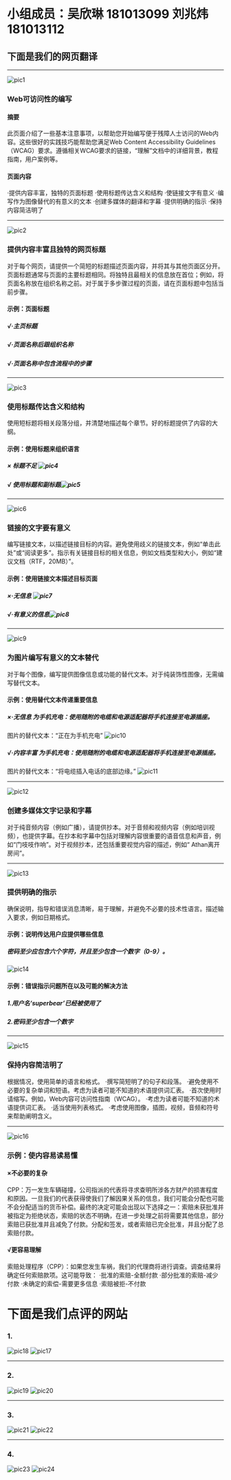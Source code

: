 # 小组成员：吴欣琳 181013099 刘兆炜 181013112
## 下面是我们的网页翻译


***
![pic1](https://images.gitee.com/uploads/images/2020/0320/232949_b4b1f8e2_2229190.png "11.png")
### Web可访问性的编写
#### 摘要
此页面介绍了一些基本注意事项，以帮助您开始编写便于残障人士访问的Web内容。这些很好的实践技巧能帮助您满足Web Content Accessibility Guidelines（WCAG）要求。遵循相关WCAG要求的链接，“理解”文档中的详细背景，教程指南，用户案例等。
#### 页面内容
·提供内容丰富，独特的页面标题
·使用标题传达含义和结构
·使链接文字有意义
·编写作为图像替代的有意义的文本
·创建多媒体的翻译和字幕
·提供明确的指示
·保持内容简洁明了


***
![pic2](https://images.gitee.com/uploads/images/2020/0320/233243_835d72d1_2229190.png "12.png")
### 提供内容丰富且独特的网页标题
对于每个网页，请提供一个简短的标题描述页面内容，并将其与其他页面区分开。页面标题通常与页面的主要标题相同。将独特且最相关的信息放在首位；例如，将页面名称放在组织名称之前。对于属于多步骤过程的页面，请在页面标题中包括当前步骤。
#### 示例：页面标题
##### √·主页标题
##### √·页面名称后跟组织名称
##### √·页面名称中包含流程中的步骤


***
![pic3](https://images.gitee.com/uploads/images/2020/0320/233645_b7fed401_2229190.png "16.png")
### 使用标题传达含义和结构
使用短标题将相关段落分组，并清楚地描述每个章节。好的标题提供了内容的大纲。
#### 示例：使用标题来组织语言
##### × 标题不足 ![pic4](https://images.gitee.com/uploads/images/2020/0320/233836_9f238ea9_2229190.png "17.png")
##### √ 使用标题和副标题![pic5](https://images.gitee.com/uploads/images/2020/0320/233935_aeef790e_2229190.png "18.png")


***
![pic6](https://images.gitee.com/uploads/images/2020/0320/234124_96bfee69_2229190.png "19.png")
### 链接的文字要有意义
编写链接文本，以描述链接目标的内容。避免使用歧义的链接文本，例如“单击此处”或“阅读更多”。指示有关链接目标的相关信息，例如文档类型和大小，例如“建议文档（RTF，20MB）”。
#### 示例：使用链接文本描述目标页面
##### ×·无信息 ![pic7](https://images.gitee.com/uploads/images/2020/0320/234211_62468697_2229190.png "20.png")
##### √·有意义的信息![pic8](https://images.gitee.com/uploads/images/2020/0320/234235_a6490cb5_2229190.png "21.png")


***
![pic9](https://images.gitee.com/uploads/images/2020/0320/234330_a8714e02_2229190.png "22.png")
### 为图片编写有意义的文本替代
对于每个图像，编写提供图像信息或功能的替代文本。对于纯装饰性图像，无需编写替代文本。
#### 示例：使用替代文本传递重要信息
##### ×·无信息 为手机充电：使用随附的电缆和电源适配器将手机连接至电源插座。
图片的替代文本：“正在为手机充电” ![pic10](https://images.gitee.com/uploads/images/2020/0320/234455_8db0dcd1_2229190.png "23.png")
##### √·内容丰富 为手机充电：使用随附的电缆和电源适配器将手机连接至电源插座。
图片的替代文本：“将电缆插入电话的底部边缘。” ![pic11](https://images.gitee.com/uploads/images/2020/0320/234610_a3312e75_2229190.png "24.png")


***
![pic12](https://images.gitee.com/uploads/images/2020/0320/234843_03fdcef4_2229190.png "25.png")
### 创建多媒体文字记录和字幕
对于纯音频内容（例如广播），请提供抄本。对于音频和视频内容（例如培训视频），也提供字幕。在抄本和字幕中包括对理解内容很重要的语音信息和声音，例如“门吱吱作响”。对于视频抄本，还包括重要视觉内容的描述，例如“ Athan离开房间”。


***
![pic13](https://images.gitee.com/uploads/images/2020/0320/234920_971c7b9d_2229190.png "26.png")
### 提供明确的指示
确保说明，指导和错误消息清晰，易于理解，并避免不必要的技术性语言。描述输入要求，例如日期格式。
#### 示例：说明传达用户应提供哪些信息
##### 密码至少应包含六个字符，并且至少包含一个数字（0-9）。
![pic14](https://images.gitee.com/uploads/images/2020/0320/235246_4e01a383_2229190.png "28.png")
#### 示例：错误指示问题所在以及可能的解决方法
##### 1.用户名‘superbear’已经被使用了
##### 2.密码至少包含一个数字


***
![pic15](https://images.gitee.com/uploads/images/2020/0320/235338_5cff1a1f_2229190.png "30.png")
### 保持内容简洁明了
根据情况，使用简单的语言和格式。
·撰写简短明了的句子和段落。
·避免使用不必要的复杂单词和短语。考虑为读者可能不知道的术语提供词汇表。
·首次使用时请缩写。例如，Web内容可访问性指南（WCAG）。
·考虑为读者可能不知道的术语提供词汇表。
·适当使用列表格式。
·考虑使用图像，插图，视频，音频和符号来帮助阐明含义。


***
![pic16](https://images.gitee.com/uploads/images/2020/0320/235442_4573be6f_2229190.png "31.png")
### 示例：使内容易读易懂
#### ×不必要的复杂
CPP：万一发生车辆碰撞，公司指派的代表将寻求查明所涉各方财产的损害程度和原因。一旦我们的代表获得使我们了解因果关系的信息，我们可能会分配也可能不会分配适当的货币补偿。最终的决定可能会出现以下选择之一：索赔未获批准并被指定为拒绝状态，索赔的状态不明确，在进一步处理之前将需要其他信息，部分索赔已获批准并且减免了付款。分配和签发，或者索赔已完全批准，并且分配了总索赔付款。
#### √更容易理解
索赔处理程序（CPP）：如果您发生车祸，我们的代理商将进行调查。调查结果将确定任何索赔款项。这可能导致：
·批准的索赔-全额付款
·部分批准的索赔-减少付款
·未确定的索偿-需要更多信息
·索赔被拒-不付款




# 下面是我们点评的网站
### 1.
![pic18](https://images.gitee.com/uploads/images/2020/0323/165958_c0808a03_2229190.png "42.png")
![pic17](https://images.gitee.com/uploads/images/2020/0323/165932_59420d71_2229190.png "41.png")


***

### 2.
![pic19](https://images.gitee.com/uploads/images/2020/0323/170019_48cd1586_2229190.png "43.png")
![pic20](https://images.gitee.com/uploads/images/2020/0323/170030_68ada818_2229190.png "44.png")


***

### 3.
![pic21](https://images.gitee.com/uploads/images/2020/0323/170045_3c67b1b5_2229190.png "45.png")
![pic22](https://images.gitee.com/uploads/images/2020/0323/170054_fbaa90bf_2229190.png "46.png")


***

### 4.
![pic23](https://images.gitee.com/uploads/images/2020/0323/170717_5424517d_2229190.png "47.png")
![pic24](https://images.gitee.com/uploads/images/2020/0323/170728_6c8e08ab_2229190.png "48.png")
